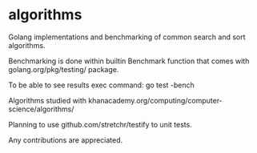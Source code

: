 # algorithms
Golang implementations and benchmarking of common search and sort algorithms.

Benchmarking is done within builtin Benchmark function that comes with golang.org/pkg/testing/ package.

To be able to see results exec command:
go test -bench

Algorithms studied with khanacademy.org/computing/computer-science/algorithms/

Planning to use github.com/stretchr/testify to unit tests. 

Any contributions are appreciated.

